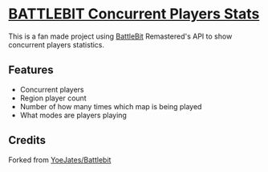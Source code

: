 # [BATTLEBIT Concurrent Players Stats](https://yungsamd17.github.io//battlebit/)

This is a fan made project using [BattleBit](https://joinbattlebit.com) Remastered's API to show concurrent players statistics.

## Features

- Concurrent players
- Region player count
- Number of how many times which map is being played
- What modes are players playing

## Credits

Forked from [YoeJates/Battlebit](https://github.com/YoeJates/Battlebit)